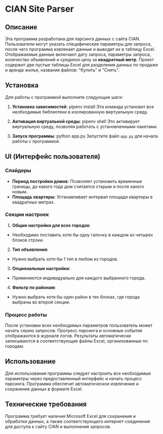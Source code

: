 # CIAN Site Parser

## Описание
Эта программа разработана для парсинга данных с сайта CIAN. Пользователи могут указать специфические параметры для запроса, после чего программа извлекает данные и выводит их в таблицу Excel. Отображаемые данные включают дату запроса, параметры запроса, количество объявлений и среднюю цену за **квадратный метр**. Проект содержит две пустые таблицы Excel для разделения данных по продаже и аренде жилья, названия файлов: "Купить" и "Снять".

## Установка
Для работы с программой выполните следующие шаги:

1. **Установка зависимостей**: pipenv install
Эта команда установит все необходимые библиотеки в изолированную виртуальную среду.

2. **Активация виртуальной среды**: pipenv shell
Это активирует виртуальную среду, позволяя работать с установленными пакетами.

3. **Запуск программы**: python app.py
Запустите файл `app.py` для начала работы с программой.

## UI (Интерфейс пользователя)

### Слайдеры
- **Период постройки домов**: Позволяет установить временные границы, до какого года дом считается старым и после какого новым.
- **Площадь квартиры**: Устанавливает интервал площади квартиры в квадратных метрах.

### Секции настроек
1. **Общие настройки для всех городов**:
- Необходимо поставить хотя бы одну галочку в каждом из четырех блоков строки.
2. **Тип объявления**:
- Нужно выбрать хотя бы 1 тип в любом из городов.
3. **Опциональные настройки**:
- Применяются индивидуально для каждого выбранного города.
4. **Фильтр по районам**:
- Нужно выбрать хотя бы один район в тех блоках, где города выбраны во второй секции.

### Процесс работы
После установки всех необходимых параметров пользователь может начать серию запросов. Прогресс парсинга и основные события отображаются в журнале логов. Результаты автоматически записываются в соответствующие файлы Excel, организованные по городам.

## Использование
Для использования программы следует настроить все необходимые параметры через предоставленный интерфейс и начать процесс парсинга. Программа обеспечит автоматическое извлечение и сохранение данных в формате Excel.

## Технические требования
Программа требует наличия Microsoft Excel для сохранения и обработки данных, а также соответствующего интернет-соединения для доступа к сайту CIAN и выполнения запросов.
